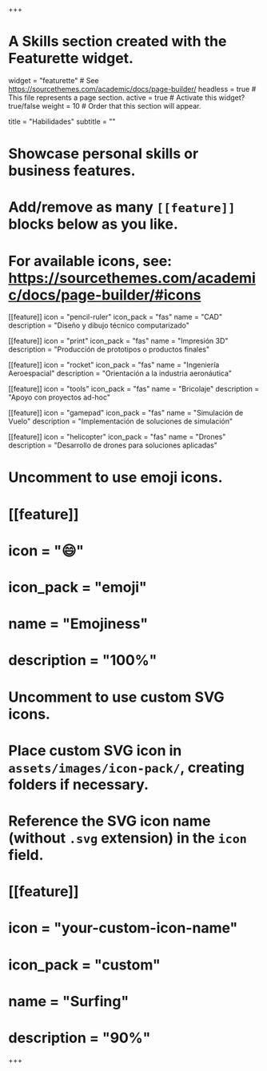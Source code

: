 +++
# A Skills section created with the Featurette widget.
widget = "featurette"  # See https://sourcethemes.com/academic/docs/page-builder/
headless = true  # This file represents a page section.
active = true  # Activate this widget? true/false
weight = 10  # Order that this section will appear.

title = "Habilidades"
subtitle = ""

# Showcase personal skills or business features.
#
# Add/remove as many `[[feature]]` blocks below as you like.
#
# For available icons, see: https://sourcethemes.com/academic/docs/page-builder/#icons

[[feature]]
  icon = "pencil-ruler"
  icon_pack = "fas"
  name = "CAD"
  description = "Diseño y dibujo técnico computarizado"

[[feature]]
  icon = "print"
  icon_pack = "fas"
  name = "Impresión 3D"
  description = "Producción de prototipos o productos finales"  

[[feature]]
  icon = "rocket"
  icon_pack = "fas"
  name = "Ingeniería Aeroespacial"
  description = "Orientación a la industria aeronáutica"

[[feature]]
  icon = "tools"
  icon_pack = "fas"
  name = "Bricolaje"
  description = "Apoyo con proyectos ad-hoc"

[[feature]]
  icon = "gamepad"
  icon_pack = "fas"
  name = "Simulación de Vuelo"
  description = "Implementación de soluciones de simulación"

[[feature]]
  icon = "helicopter"
  icon_pack = "fas"
  name = "Drones"
  description = "Desarrollo de drones para soluciones aplicadas"

# Uncomment to use emoji icons.
# [[feature]]
#  icon = ":smile:"
#  icon_pack = "emoji"
#  name = "Emojiness"
#  description = "100%"  

# Uncomment to use custom SVG icons.
# Place custom SVG icon in `assets/images/icon-pack/`, creating folders if necessary.
# Reference the SVG icon name (without `.svg` extension) in the `icon` field.
# [[feature]]
#  icon = "your-custom-icon-name"
#  icon_pack = "custom"
#  name = "Surfing"
#  description = "90%"

+++
